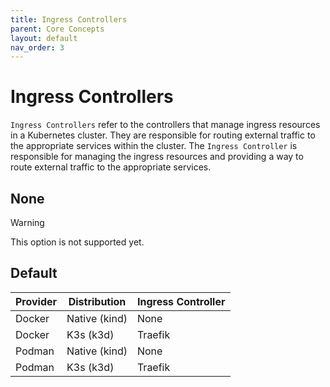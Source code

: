 ```yaml
---
title: Ingress Controllers
parent: Core Concepts
layout: default
nav_order: 3
---
```


# Ingress Controllers

`Ingress Controllers` refer to the controllers that manage ingress resources in a Kubernetes cluster. They are responsible for routing external traffic to the appropriate services within the cluster. The `Ingress Controller` is responsible for managing the ingress resources and providing a way to route external traffic to the appropriate services.

## None

> [!WARNING]
> This option is not supported yet.

## Default

| Provider | Distribution  | Ingress Controller |
| -------- | ------------- | ------------------ |
| Docker   | Native (kind) | None               |
| Docker   | K3s (k3d)     | Traefik            |
| Podman   | Native (kind) | None               |
| Podman   | K3s (k3d)     | Traefik            |

